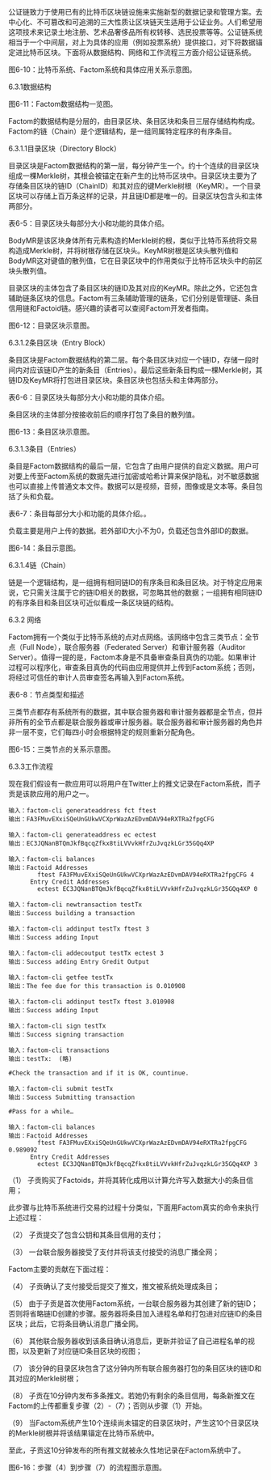 公证链致力于使用已有的比特币区块链设施来实施新型的数据记录和管理方案。去中心化、不可篡改和可追溯的三大性质让区块链天生适用于公证业务。人们希望用这项技术来记录土地注册、艺术品奢侈品所有权转移、选民投票等等。公证链系统相当于一个中间层，对上为具体的应用（例如投票系统）提供接口，对下将数据锚定进比特币区块。下面将从数据结构、网络和工作流程三方面介绍公证链系统。

图6-10：比特币系统、Factom系统和具体应用关系示意图。

6.3.1数据结构

图6-11：Factom数据结构一览图。

Factom的数据结构是分层的，由目录区块、条目区块和条目三层存储结构构成。Factom的链（Chain）是个逻辑结构，是一组同属特定程序的有序条目。

6.3.1.1目录区块（Directory Block）

目录区块是Factom数据结构的第一层，每分钟产生一个。约十个连续的目录区块组成一棵Merkle树，其根会被锚定在新产生的比特币区块中。目录区块主要为了存储条目区块的链ID（ChainID）和其对应的键Merkle树根（KeyMR）。一个目录区块可以存储上百万条这样的记录，并且链ID都是唯一的。目录区块包含头和主体两部分。



表6-5：目录区块头每部分大小和功能的具体介绍。

BodyMR是该区块身体所有元素构造的Merkle树的根，类似于比特币系统将交易构造成Merkle树，并将树根存储在区块头。KeyMR树根是区块头散列值和BodyMR这对键值的散列值，它在目录区块中的作用类似于比特币区块头中的前区块头散列值。

目录区块的主体包含了条目区块的链ID及其对应的KeyMR。除此之外，它还包含辅助链条区块的信息。Factom有三条辅助管理的链条，它们分别是管理链、条目信用链和Factoid链。感兴趣的读者可以查阅Factom开发者指南。

图6-12：目录区块示意图。

6.3.1.2条目区块（Entry Block）

条目区块是Factom数据结构的第二层。每个条目区块对应一个链ID，存储一段时间内对应该链ID产生的新条目（Entries）。最后这些新条目构成一棵Merkle树，其链ID及KeyMR将打包进目录区块。条目区块也包括头和主体两部分。



表6-6：目录区块头每部分大小和功能的具体介绍。

条目区块的主体部分按接收前后的顺序打包了条目的散列值。

图6-13：条目区块示意图。

6.3.1.3条目（Entries）

条目是Factom数据结构的最后一层，它包含了由用户提供的自定义数据。用户可对要上传至Factom系统的数据先进行加密或哈希计算来保护隐私，对不敏感数据也可以直接上传普通文本文件。数据可以是视频，音频，图像或是文本等。条目包括了头和负载。



表6-7：条目每部分大小和功能的具体介绍。。

负载主要是用户上传的数据。若外部ID大小不为0，负载还包含外部ID的数据。

图6-14：条目示意图。

6.3.1.4链（Chain）

链是一个逻辑结构，是一组拥有相同链ID的有序条目和条目区块。对于特定应用来说，它只需关注属于它的链ID相关的数据，可忽略其他的数据；一组拥有相同链ID的有序条目和条目区块可近似看成一条区块链的结构。

6.3.2 网络

Factom拥有一个类似于比特币系统的点对点网络。该网络中包含三类节点：全节点（Full Node），联合服务器（Federated Server）和审计服务器（Auditor Server）。值得一提的是，Factom本身是不具备审查条目真伪的功能。如果审计过程可以程序化，审查条目真伪的代码由应用提供并上传到Factom系统；否则，将经过可信任的审计人员审查签名再输入到Factom系统。



表6-8：节点类型和描述

三类节点都存有系统所有的数据，其中联合服务器和审计服务器都是全节点，但并非所有的全节点都是联合服务器或审计服务器。联合服务器和审计服务器的角色并非一层不变，它们每四小时会根据特定的规则重新分配角色。

图6-15：三类节点的关系示意图。

6.3.3工作流程

现在我们假设有一款应用可以将用户在Twitter上的推文记录在Factom系统，而子贡是该款应用的用户之一。

```
输入：factom-cli generateaddress fct ftest
输出：FA3FMuvEXxiSQeUnGUkwVCXprWazAzEDvmDAV94eRXTRa2fpgCFG
 
输入：factom-cli generateaddress ec ectest
输出：EC3JQNanBTQmJkfBqcqZfkx8tiLVVvkHfrZuJvqzkLGr35GQq4XP

输入：factom-cli balances
输出：Factoid Addresses
		ftest FA3FMuvEXxiSQeUnGUkwVCXprWazAzEDvmDAV94eRXTRa2fpgCFG 4
	  Entry Credit Addresses
		ectest EC3JQNanBTQmJkfBqcqZfkx8tiLVVvkHfrZuJvqzkLGr35GQq4XP 0

输入：factom-cli newtransaction testTx
输出：Success building a transaction

输入：factom-cli addinput testTx ftest 3
输出：Success adding Input

输入：factom-cli addecoutput testTx ectest 3
输出：Success adding Entry Gredit Output

输入：factom-cli getfee testTx
输出：The fee due for this transaction is 0.010908

输入：factom-cli addinput testTx ftest 3.010908
输出：Success adding Input

输入：factom-cli sign testTx
输出：Success signing transaction

输入：factom-cli transactions
输出：testTx:  (略)

#Check the transaction and if it is OK, countinue.

输入：factom-cli submit testTx
输出：Success Submitting transaction

#Pass for a while…

输入：factom-cli balances
输出：Factoid Addresses 
		ftest FA3FMuvEXxiSQeUnGUkwVCXprWazAzEDvmDAV94eRXTRa2fpgCFG 0.989092
	  Entry Credit Addresses
		ectest EC3JQNanBTQmJkfBqcqZfkx8tiLVVvkHfrZuJvqzkLGr35GQq4XP 3

```

（1）    子贡购买了Factoids，并将其转化成用以计算允许写入数据大小的条目信用；

此步骤与比特币系统进行交易的过程十分类似，下面用Factom真实的命令来执行上述过程：

（2）    子贡提交了包含公钥和其条目信用的支付；

（3）    一台联合服务器接受了支付并将该支付接受的消息广播全网；

Factom主要的贡献在下面过程：

（4）    子贡确认了支付接受后提交了推文，推文被系统处理成条目；

（5）    由于子贡是首次使用Factom系统，一台联合服务器为其创建了新的链ID；否则将省略链ID创建的步骤。服务器将条目加入进程名单和打包进对应链ID的条目区块；此后，它将条目确认消息广播全网。

（6）    其他联合服务器收到该条目确认消息后，更新并验证了自己进程名单的视图，以及更新了对应链ID条目区块的视图；

（7）    该分钟的目录区块包含了这分钟内所有联合服务器打包的条目区块的链ID和其对应的Merkle树根；

（8）    子贡在10分钟内发布多条推文。若她仍有剩余的条目信用，每条新推文在Factom的上传都重复步骤（2）-（7）；否则从步骤（1）开始。

（9）    当Factom系统产生10个连续尚未锚定的目录区块时，产生这10个目录区块的Merkle树根并将该结果锚定在比特币系统中。

至此，子贡这10分钟发布的所有推文就被永久性地记录在Factom系统中了。

图6-16：步骤（4）到步骤（7）的流程图示意图。

